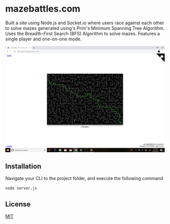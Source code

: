 # mazebattles.com

Built a site using Node.js and Socket.io where users race against each other to solve mazes generated using's Prim's Minimum Spanning Tree Algorithm. Uses the Breadth-First Search (BFS) Algorithm to solve mazes. Features a single player and one-on-one mode.

![Gameplay](/public/img/screenshot.png)

## Installation

Navigate your CLI to the project folder, and execute the following command

```bash
node server.js
```

## License
[MIT](https://choosealicense.com/licenses/mit/)